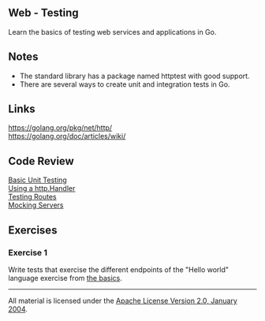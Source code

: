 ## Web - Testing

Learn the basics of testing web services and applications in Go.

## Notes

* The standard library has a package named httptest with good support.
* There are several ways to create unit and integration tests in Go.

## Links

https://golang.org/pkg/net/http/  
https://golang.org/doc/articles/wiki/  

## Code Review

[Basic Unit Testing](example1/unit_test.go)  
[Using a http.Handler](example2/unit_test.go)  
[Testing Routes](example3/unit_test.go)  
[Mocking Servers](example4/integration_test.go)  

## Exercises

### Exercise 1

Write tests that exercise the different endpoints of the "Hello world" language
exercise from [the basics](../basics/README.md).
___
All material is licensed under the [Apache License Version 2.0, January 2004](http://www.apache.org/licenses/LICENSE-2.0).
